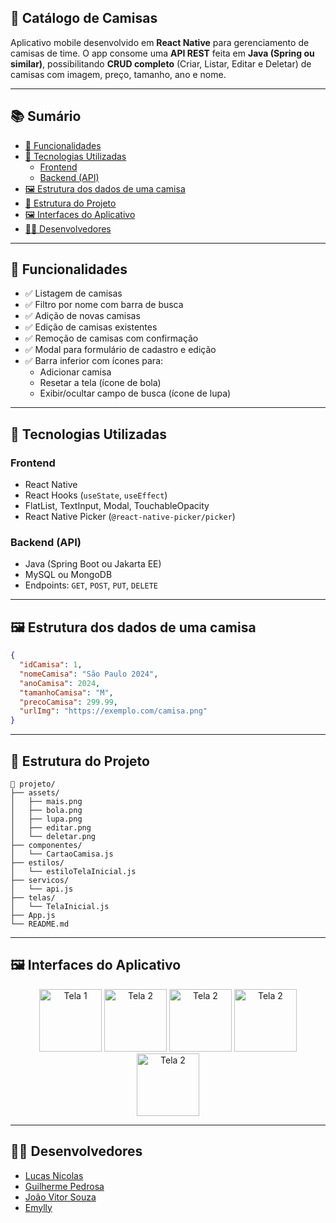 ## 🧢 Catálogo de Camisas

Aplicativo mobile desenvolvido em **React Native** para gerenciamento de camisas de time. O app consome uma **API REST** feita em **Java (Spring ou similar)**, possibilitando **CRUD completo** (Criar, Listar, Editar e Deletar) de camisas com imagem, preço, tamanho, ano e nome.

---

## 📚 Sumário

- [📱 Funcionalidades](#-funcionalidades)
- [🧩 Tecnologias Utilizadas](#-tecnologias-utilizadas)
  - [Frontend](#frontend)
  - [Backend (API)](#backend-api)
- [🖼️ Estrutura dos dados de uma camisa](#%EF%B8%8F-estrutura-dos-dados-de-uma-camisa)
- [📁 Estrutura do Projeto](#-estrutura-do-projeto)
- [🖼️ Interfaces do Aplicativo](#%EF%B8%8F-interfaces-do-aplicativo)
- [👨‍💻 Desenvolvedores](#-desenvolvedores)

---

## 📱 Funcionalidades

* ✅ Listagem de camisas  
* ✅ Filtro por nome com barra de busca  
* ✅ Adição de novas camisas  
* ✅ Edição de camisas existentes  
* ✅ Remoção de camisas com confirmação  
* ✅ Modal para formulário de cadastro e edição  
* ✅ Barra inferior com ícones para:
  * Adicionar camisa  
  * Resetar a tela (ícone de bola)  
  * Exibir/ocultar campo de busca (ícone de lupa)  

---

## 🧩 Tecnologias Utilizadas

### Frontend

* React Native  
* React Hooks (`useState`, `useEffect`)  
* FlatList, TextInput, Modal, TouchableOpacity  
* React Native Picker (`@react-native-picker/picker`)  

### Backend (API)

* Java (Spring Boot ou Jakarta EE)  
* MySQL ou MongoDB  
* Endpoints: `GET`, `POST`, `PUT`, `DELETE`  

---

## 🖼️ Estrutura dos dados de uma camisa

```json
{
  "idCamisa": 1,
  "nomeCamisa": "São Paulo 2024",
  "anoCamisa": 2024,
  "tamanhoCamisa": "M",
  "precoCamisa": 299.99,
  "urlImg": "https://exemplo.com/camisa.png"
}
````

---

## 📁 Estrutura do Projeto

```
📁 projeto/
├── assets/
│   ├── mais.png
│   ├── bola.png
│   ├── lupa.png
│   ├── editar.png
│   └── deletar.png
├── componentes/
│   └── CartaoCamisa.js
├── estilos/
│   └── estiloTelaInicial.js
├── servicos/
│   └── api.js
├── telas/
│   └── TelaInicial.js
├── App.js
└── README.md
```

---

## 🖼️ Interfaces do Aplicativo

<p align="center">
  <img src="https://i.imgur.com/OfZDQqN.jpeg" alt="Tela 1" width="100"/>
  <img src="https://i.imgur.com/DFJ4feS.jpeg" alt="Tela 2" width="100"/>
  <img src="https://i.imgur.com/UxK17pQ.jpeg" alt="Tela 2" width="100"/>
  <img src="https://i.imgur.com/Jn1ScXF.jpeg" alt="Tela 2" width="100"/>
  <img src="https://i.imgur.com/kT0Je1C.jpeg" alt="Tela 2" width="100"/>
  
</p>

---

## 👨‍💻 Desenvolvedores

* [Lucas Nicolas](https://github.com/Nicks744)
* [Guilherme Pedrosa](https://github.com/Guilherme6996)
* [João Vitor Souza](https://github.com/Jaowzinho)
* [Emylly](https://github.com/earaujo17)
